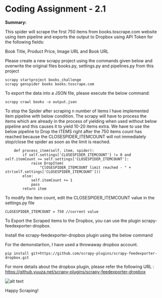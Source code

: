 # Coding Assignment - 2.1
**Summary:**

This spider will scrape the first 750 items from books.toscrape.com website using item pipeline and exports the output to Dropbox using API Token for the following fields:

Book Title,
Product Price,
Image URL and 
Book URL


Please create a new scrapy project using the commands given below and overwrite the original files books.py, settings.py and pipelines.py from this project

```
scrapy startproject books_challenge
scrapy genspider books books.toscrape.com
```

To export the data into a JSON file, please execute the below command:

```
scrapy crawl books -o output.json
```

To stop the Spider after scraping n number of items I have implemented item pipeline with below condition. The scrapy will have to process the items which are already in the process of yielding when used without below pipeline and this causes it to yield 10-20 items extra.
We have to use the below pipeline to Drop the ITEMS right after the 750 items count has reached because the CLOSESPIDER_ITEMCOUNT will not immediately stop/close the spider as soon as the limit is reached. 

```
    def process_item(self, item, spider):
        if self.settings['CLOSESPIDER_ITEMCOUNT'] != 0 and self.itemCount >= self.settings['CLOSESPIDER_ITEMCOUNT']:
            raise DropItem(
                "ClOSESPIDER_ITEMCOUNT limit reached - " + str(self.settings['CLOSESPIDER_ITEMCOUNT']))
        else:
            self.itemCount += 1
            pass
        return item
```

To modify the item count, edit the CLOSESPIDER_ITEMCOUNT value in the settings.py file

```
CLOSESPIDER_ITEMCOUNT = 750 //current value
```

To Export the Scraped items to the Dropbox, you can use the plugin scrapy-feedexporter-dropbox.

Install the scrapy-feedexporter-dropbox plugin using the below command

For the demonstartion, I have used a throwaway dropbox account.

```
pip install git+https://github.com/scrapy-plugins/scrapy-feedexporter-dropbox.git
```

For more details about the dropbox plugin, please refer the following URL : https://github.yuuza.net/scrapy-plugins/scrapy-feedexporter-dropbox

![alt text](https://github.com/Manoj-Kamal/books_challenge/blob/main/dropbox.PNG)

Happy Scraping!
